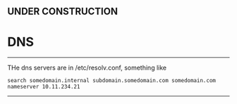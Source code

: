 
## UNDER CONSTRUCTION

# DNS


---

THe dns servers are in /etc/resolv.conf, something like

    search somedomain.internal subdomain.somedomain.com somedomain.com
    nameserver 10.11.234.21

---

